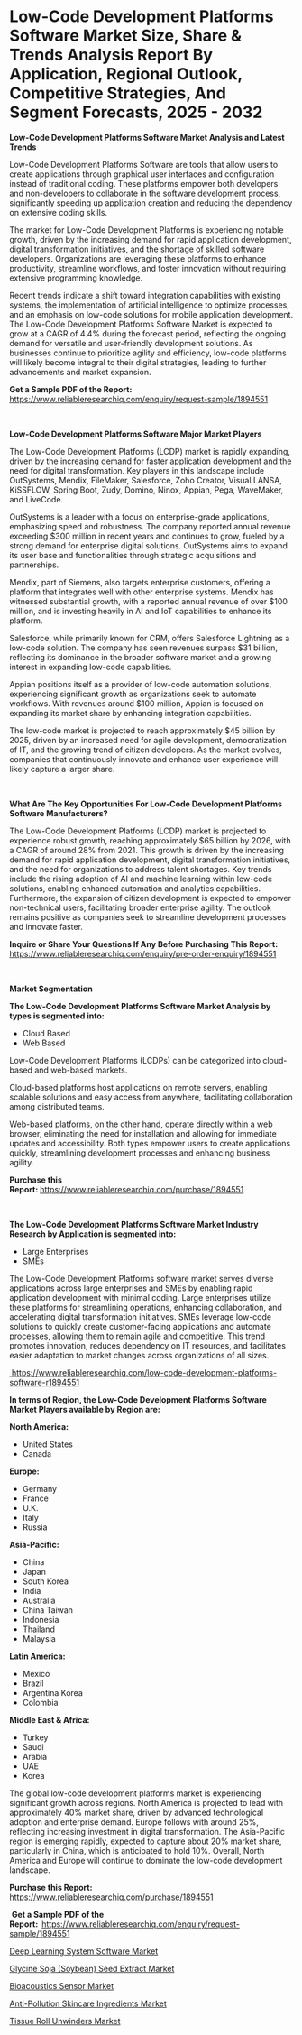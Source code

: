 <p><h1>Low-Code Development Platforms Software Market Size, Share & Trends Analysis Report By Application, Regional Outlook, Competitive Strategies, And Segment Forecasts, 2025 - 2032</h1></p><p><strong>Low-Code Development Platforms Software Market Analysis and Latest Trends</strong></p>
<p><p>Low-Code Development Platforms Software are tools that allow users to create applications through graphical user interfaces and configuration instead of traditional coding. These platforms empower both developers and non-developers to collaborate in the software development process, significantly speeding up application creation and reducing the dependency on extensive coding skills. </p><p>The market for Low-Code Development Platforms is experiencing notable growth, driven by the increasing demand for rapid application development, digital transformation initiatives, and the shortage of skilled software developers. Organizations are leveraging these platforms to enhance productivity, streamline workflows, and foster innovation without requiring extensive programming knowledge.</p><p>Recent trends indicate a shift toward integration capabilities with existing systems, the implementation of artificial intelligence to optimize processes, and an emphasis on low-code solutions for mobile application development. The Low-Code Development Platforms Software Market is expected to grow at a CAGR of 4.4% during the forecast period, reflecting the ongoing demand for versatile and user-friendly development solutions. As businesses continue to prioritize agility and efficiency, low-code platforms will likely become integral to their digital strategies, leading to further advancements and market expansion.</p></p>
<p><strong>Get a Sample PDF of the Report:&nbsp;</strong> <a href="https://www.reliableresearchiq.com/enquiry/request-sample/1894551?utm_campaign=1137&utm_medium=2&utm_source=Github&utm_content=ia&utm_term=28032025&utm_id=low-code-development-platforms-software">https://www.reliableresearchiq.com/enquiry/request-sample/1894551</a></p>
<p>&nbsp;</p>
<p><strong>Low-Code Development Platforms Software Major Market Players</strong></p>
<p><p>The Low-Code Development Platforms (LCDP) market is rapidly expanding, driven by the increasing demand for faster application development and the need for digital transformation. Key players in this landscape include OutSystems, Mendix, FileMaker, Salesforce, Zoho Creator, Visual LANSA, KiSSFLOW, Spring Boot, Zudy, Domino, Ninox, Appian, Pega, WaveMaker, and LiveCode.</p><p>OutSystems is a leader with a focus on enterprise-grade applications, emphasizing speed and robustness. The company reported annual revenue exceeding $300 million in recent years and continues to grow, fueled by a strong demand for enterprise digital solutions. OutSystems aims to expand its user base and functionalities through strategic acquisitions and partnerships.</p><p>Mendix, part of Siemens, also targets enterprise customers, offering a platform that integrates well with other enterprise systems. Mendix has witnessed substantial growth, with a reported annual revenue of over $100 million, and is investing heavily in AI and IoT capabilities to enhance its platform.</p><p>Salesforce, while primarily known for CRM, offers Salesforce Lightning as a low-code solution. The company has seen revenues surpass $31 billion, reflecting its dominance in the broader software market and a growing interest in expanding low-code capabilities.</p><p>Appian positions itself as a provider of low-code automation solutions, experiencing significant growth as organizations seek to automate workflows. With revenues around $100 million, Appian is focused on expanding its market share by enhancing integration capabilities.</p><p>The low-code market is projected to reach approximately $45 billion by 2025, driven by an increased need for agile development, democratization of IT, and the growing trend of citizen developers. As the market evolves, companies that continuously innovate and enhance user experience will likely capture a larger share.</p></p>
<p>&nbsp;</p>
<p><strong>What Are The Key Opportunities For Low-Code Development Platforms Software Manufacturers?</strong></p>
<p><p>The Low-Code Development Platforms (LCDP) market is projected to experience robust growth, reaching approximately $65 billion by 2026, with a CAGR of around 28% from 2021. This growth is driven by the increasing demand for rapid application development, digital transformation initiatives, and the need for organizations to address talent shortages. Key trends include the rising adoption of AI and machine learning within low-code solutions, enabling enhanced automation and analytics capabilities. Furthermore, the expansion of citizen development is expected to empower non-technical users, facilitating broader enterprise agility. The outlook remains positive as companies seek to streamline development processes and innovate faster.</p></p>
<p><strong>Inquire or Share Your Questions If Any Before Purchasing This Report:</strong> <a href="https://www.reliableresearchiq.com/enquiry/pre-order-enquiry/1894551?utm_campaign=1137&utm_medium=2&utm_source=Github&utm_content=ia&utm_term=28032025&utm_id=low-code-development-platforms-software">https://www.reliableresearchiq.com/enquiry/pre-order-enquiry/1894551</a></p>
<p>&nbsp;</p>
<p><strong>Market Segmentation</strong></p>
<p><strong>The Low-Code Development Platforms Software Market Analysis by types is segmented into:</strong></p>
<p><ul><li>Cloud Based</li><li>Web Based</li></ul></p>
<p><p>Low-Code Development Platforms (LCDPs) can be categorized into cloud-based and web-based markets. </p><p>Cloud-based platforms host applications on remote servers, enabling scalable solutions and easy access from anywhere, facilitating collaboration among distributed teams. </p><p>Web-based platforms, on the other hand, operate directly within a web browser, eliminating the need for installation and allowing for immediate updates and accessibility. Both types empower users to create applications quickly, streamlining development processes and enhancing business agility.</p></p>
<p><strong>Purchase this Report:&nbsp;</strong><a href="https://www.reliableresearchiq.com/purchase/1894551?utm_campaign=1137&utm_medium=2&utm_source=Github&utm_content=ia&utm_term=28032025&utm_id=low-code-development-platforms-software">https://www.reliableresearchiq.com/purchase/1894551</a></p>
<p>&nbsp;</p>
<p><strong>The Low-Code Development Platforms Software Market Industry Research by Application is segmented into:</strong></p>
<p><ul><li>Large Enterprises</li><li>SMEs</li></ul></p>
<p><p>The Low-Code Development Platforms software market serves diverse applications across large enterprises and SMEs by enabling rapid application development with minimal coding. Large enterprises utilize these platforms for streamlining operations, enhancing collaboration, and accelerating digital transformation initiatives. SMEs leverage low-code solutions to quickly create customer-facing applications and automate processes, allowing them to remain agile and competitive. This trend promotes innovation, reduces dependency on IT resources, and facilitates easier adaptation to market changes across organizations of all sizes.</p></p>
<p><a href="https://www.reliableresearchiq.com/low-code-development-platforms-software-r1894551?utm_campaign=1137&utm_medium=2&utm_source=Github&utm_content=ia&utm_term=28032025&utm_id=low-code-development-platforms-software">&nbsp;https://www.reliableresearchiq.com/low-code-development-platforms-software-r1894551</a></p>
<p><strong>In terms of Region, the Low-Code Development Platforms Software Market Players available by Region are:</strong></p>
<p>
    <p> <strong> North America: </strong>
        <ul>
            <li>United States</li>
            <li>Canada</li>
        </ul>
        </p> 
    <p> <strong> Europe: </strong>
        <ul>
            <li>Germany</li>
            <li>France</li>
            <li>U.K.</li>
            <li>Italy</li>
            <li>Russia</li>
        </ul>
        </p> 
    <p> <strong> Asia-Pacific: </strong>
        <ul>
            <li>China</li>
            <li>Japan</li>
            <li>South Korea</li>
            <li>India</li>
            <li>Australia</li>
            <li>China Taiwan</li>
            <li>Indonesia</li>
            <li>Thailand</li>
            <li>Malaysia</li>
        </ul>
        </p> 
    <p> <strong> Latin America: </strong>
        <ul>
            <li>Mexico</li>
            <li>Brazil</li>
            <li>Argentina Korea</li>
            <li>Colombia</li>
        </ul>
        </p> 
    <p> <strong> Middle East & Africa: </strong>
        <ul>
            <li>Turkey</li>
            <li>Saudi</li>
            <li>Arabia</li>
            <li>UAE</li>
            <li>Korea</li>
        </ul>
    </p>
    </p>
<p><p>The global low-code development platforms market is experiencing significant growth across regions. North America is projected to lead with approximately 40% market share, driven by advanced technological adoption and enterprise demand. Europe follows with around 25%, reflecting increasing investment in digital transformation. The Asia-Pacific region is emerging rapidly, expected to capture about 20% market share, particularly in China, which is anticipated to hold 10%. Overall, North America and Europe will continue to dominate the low-code development landscape.</p></p>
<p><strong>Purchase this Report: </strong><a href="https://www.reliableresearchiq.com/purchase/1894551?utm_campaign=1137&utm_medium=2&utm_source=Github&utm_content=ia&utm_term=28032025&utm_id=low-code-development-platforms-software">https://www.reliableresearchiq.com/purchase/1894551</a></p>
<p>&nbsp;<strong>Get a Sample PDF of the Report:&nbsp;&nbsp;</strong><a href="https://www.reliableresearchiq.com/enquiry/request-sample/1894551?utm_campaign=1137&utm_medium=2&utm_source=Github&utm_content=ia&utm_term=28032025&utm_id=low-code-development-platforms-software">https://www.reliableresearchiq.com/enquiry/request-sample/1894551</a></p>
<p><strong></strong></p>
<p><p><a href="https://github.com/lolahberkik5/Market-Research-Report-List-1/blob/main/deep-learning-system-software-market.md?utm_campaign=1137&utm_medium=2&utm_source=Github&utm_content=ia&utm_term=28032025&utm_id=low-code-development-platforms-software">Deep Learning System Software Market</a></p><p><a href="https://github.com/rndwazeri/Market-Research-Report-List-1/blob/main/glycine-soja-soybean-seed-extract-market.md?utm_campaign=1137&utm_medium=2&utm_source=Github&utm_content=ia&utm_term=28032025&utm_id=low-code-development-platforms-software">Glycine Soja (Soybean) Seed Extract Market</a></p><p><a href="https://github.com/bloggglazaie/Market-Research-Report-List-1/blob/main/bioacoustics-sensor-market.md?utm_campaign=1137&utm_medium=2&utm_source=Github&utm_content=ia&utm_term=28032025&utm_id=low-code-development-platforms-software">Bioacoustics Sensor Market</a></p><p><a href="https://github.com/resiebustin/Market-Research-Report-List-1/blob/main/anti-pollution-skincare-ingredients-market.md?utm_campaign=1137&utm_medium=2&utm_source=Github&utm_content=ia&utm_term=28032025&utm_id=low-code-development-platforms-software">Anti-Pollution Skincare Ingredients Market</a></p><p><a href="https://github.com/dubelsuehsik/Market-Research-Report-List-1/blob/main/tissue-roll-unwinders-market.md?utm_campaign=1137&utm_medium=2&utm_source=Github&utm_content=ia&utm_term=28032025&utm_id=low-code-development-platforms-software">Tissue Roll Unwinders Market</a></p></p>